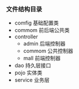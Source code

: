### 文件结构目录
* comfig    基础配置类
* commom    前后端公共类
* controller 
    * admin 后端控制器
    * commom    公共控制器
    * mall  前端控制器
* dao 持久层接口
* pojo 实体类
* service   业务层

